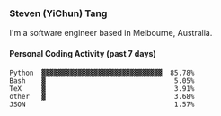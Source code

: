 ### Steven (YiChun) Tang

I'm a software engineer based in Melbourne, Australia.

#### Personal Coding Activity (past 7 days)
```
Python  ▓▓▓▓▓▓▓▓▓▓▓▓▓▓▓▓▓▓▓▓▓▓▓▓▓▓▓▓▓▓  85.78%
Bash    ▓                                5.05%
TeX     ▓                                3.91%
other   ▓                                3.68%
JSON                                     1.57%
```
